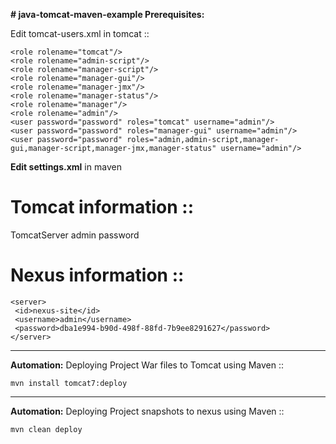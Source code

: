 **# java-tomcat-maven-example
Prerequisites:**

Edit tomcat-users.xml in tomcat ::

	<role rolename="tomcat"/>
	<role rolename="admin-script"/>
	<role rolename="manager-script"/>
	<role rolename="manager-gui"/>
	<role rolename="manager-jmx"/>
	<role rolename="manager-status"/>
	<role rolename="manager"/>
	<role rolename="admin"/>
	<user password="password" roles="tomcat" username="admin"/>
	<user password="password" roles="manager-gui" username="admin"/>
	<user password="password" roles="admin,admin-script,manager-gui,manager-script,manager-jmx,manager-status" username="admin"/>

**Edit settings.xml** in maven

# Tomcat information ::

   <server>
  <id>TomcatServer</id>
  <username>admin</username>
  <password>password</password>
   </server>
   
   
# Nexus information ::

    <server>     
     <id>nexus-site</id>
     <username>admin</username>
     <password>dba1e994-b90d-498f-88fd-7b9ee8291627</password>
    </server>

---------------------------------
**Automation:**
Deploying Project War files to Tomcat using Maven ::

	mvn install tomcat7:deploy

--------------------------------
**Automation:**
Deploying Project snapshots to nexus using Maven ::

	mvn clean deploy
